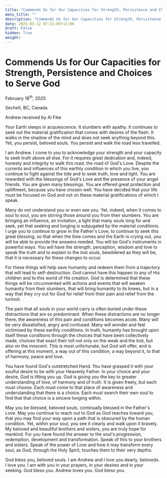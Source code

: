 ```yaml
---
title: "Commends Us for Our Capacities for Strength, Persistence and Choices to Serve God"
menu_title: ""
description: "Commends Us for Our Capacities for Strength, Persistence and Choices to Serve God"
date: 2025-03-12 07:21:03+11:00
draft: False
hidden: True
weight:
---
```

# Commends Us for Our Capacities for Strength, Persistence and Choices to Serve God

February 18<sup>th</sup>, 2025

Sechelt, BC, Canada

Andrew received by Al Fike

Your Earth sleeps in acquiescence. It slumbers with apathy. It continues to seek out the material gratification that comes with desires of the flesh. It walks in the shadow of the mind and does not seek anything beyond this. Yet, you persist, beloved souls. You persist and walk the road less travelled.

I am Andrew. I come to you to acknowledge your strength and your capacity to seek truth above all else. For it requires great dedication and, indeed, honesty and integrity to walk this road, the road of God's Love. Despite the currents and influences of this earthly condition in which you live, you continue to fight against the tide and to seek truth, love and light. You are rewarded with the blessings of God's Love and the presence of your angel friends. You are given many blessings. You are offered great protection and upliftment, because you have chosen well. You have decided that your life must be focused on God and not on these material gratifications of which I speak.

Many do not understand you or even see you. Yet, indeed, when it comes to soul to soul, you are stirring those around you from their slumbers. You are bringing an influence, an invitation, a light that many souls long for and seek, yet that seeking and longing is subjugated by the material conditions. I urge you to continue to grow in the Father's Love, to continue to seek this great blessing, so that when the time comes and the Earth is crying out, you will be able to provide the answers needed. You will be God's instruments in powerful ways. You will have the strength, perception, wisdom and love to speak the truth and to explain to the lost souls, bewildered as they will be, that it is necessary for these changes to occur.

For these things will help save humanity and redeem them from a trajectory that will lead to self-destruction. God cannot have this happen to any of His children and to this world of His creation. God is determined that these things will be circumvented with actions and events that will awaken humanity from their slumbers, that will bring humanity to its knees, but in a way that they cry out for God for relief from their pain and relief from the turmoil.

The pain that all souls in your world carry is often buried under these distractions that are so predominant. When these distractions are no longer there, the awareness of this pain and conditions becomes acute. Many will be very dissatisfied, angry and confused. Many will wonder and feel victimised by these earthly conditions. In truth, humanity has brought upon itself these conditions through the choices that have been collectively made, choices that exact their toll not only on the weak and the lost, but also on the innocent. This is most unfortunate, but God will offer, and is offering at this moment, a way out of this condition, a way beyond it, to that of harmony, peace and love.

You have found God's outstretched Hand. You have grasped it with your soulful desire to be with your Heavenly Father. In your choice and your desire, God is lifting you up. God is giving you the key to greater understanding of love, of harmony and of truth. It is given freely, but each must choose. Each must come to that place of awareness and understanding that there is a choice. Each must search their own soul to find that that choice is a sincere longing within.

May you be blessed, beloved souls, continually blessed in the Father's Love. May you continue to reach out to God as God reaches toward you, that you may find your way upon a path that is obscured by the human condition. Yet, within your soul, you see it clearly and walk upon it bravely. My beloved and beautiful brothers and sisters, you are truly hope for mankind. For you have found the answer to the soul's progression, redemption, development and transformation. Speak of this to your brothers and sisters. Speak of the power of Love and how it may transform every soul, as God, through the Holy Spirit, touches them to their very depths.

God bless you, beloved souls. I am Andrew and I love you dearly, beloveds. I love you. I am with you in your prayers, in your desires and in your seeking. God bless you. Andrew loves you. God bless you.
